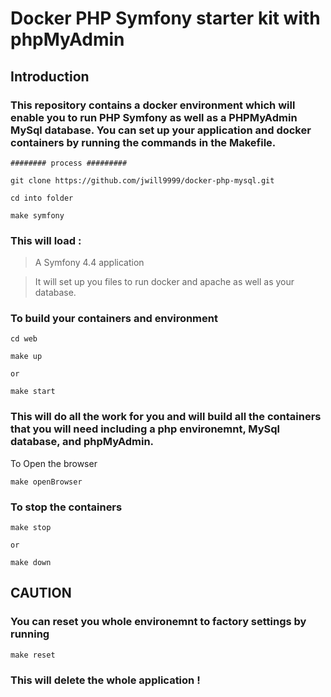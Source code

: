 # Docker PHP Symfony starter kit with phpMyAdmin

## Introduction

### This repository contains a docker environment which will enable you to run PHP Symfony as well as a PHPMyAdmin MySql database. You can set up your application and docker containers by running the commands in the Makefile.


```
######## process #########

git clone https://github.com/jwill9999/docker-php-mysql.git

cd into folder

make symfony
```

### This will load :

> A Symfony 4.4 application


> It will set up you files to run docker and apache as well as your database.

### To build your containers and environment

```
cd web

make up

or

make start
```

### This will do all the work for you and will build all the containers that you will need including a php environemnt, MySql database, and phpMyAdmin.

To Open the browser

```
make openBrowser
```

### To stop the containers

```
make stop

or

make down
```

## CAUTION

### You can reset you whole environemnt to factory settings by running

```
make reset
```

### This will delete the whole application !


